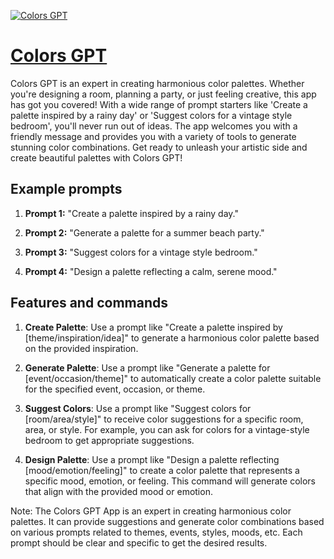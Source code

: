[![Colors GPT](https://files.oaiusercontent.com/file-Ot5RKQJDClWJLolyukX7wydM?se=2123-10-19T20%3A30%3A21Z&sp=r&sv=2021-08-06&sr=b&rscc=max-age%3D31536000%2C%20immutable&rscd=attachment%3B%20filename%3D4b8e8102-6f77-460f-87b8-3e3167eebae4.png&sig=ssVWAaohyQHaeDBpXjMsR5NyS8l4vd8g7wl8VjUscMI%3D)](https://chat.openai.com/g/g-4A7fYsmeZ-colors-gpt)

# [Colors GPT](https://chat.openai.com/g/g-4A7fYsmeZ-colors-gpt)

Colors GPT is an expert in creating harmonious color palettes. Whether you're designing a room, planning a party, or just feeling creative, this app has got you covered! With a wide range of prompt starters like 'Create a palette inspired by a rainy day' or 'Suggest colors for a vintage style bedroom', you'll never run out of ideas. The app welcomes you with a friendly message and provides you with a variety of tools to generate stunning color combinations. Get ready to unleash your artistic side and create beautiful palettes with Colors GPT!

## Example prompts

1. **Prompt 1:** "Create a palette inspired by a rainy day."

2. **Prompt 2:** "Generate a palette for a summer beach party."

3. **Prompt 3:** "Suggest colors for a vintage style bedroom."

4. **Prompt 4:** "Design a palette reflecting a calm, serene mood."

## Features and commands

1. **Create Palette**: Use a prompt like "Create a palette inspired by [theme/inspiration/idea]" to generate a harmonious color palette based on the provided inspiration.

2. **Generate Palette**: Use a prompt like "Generate a palette for [event/occasion/theme]" to automatically create a color palette suitable for the specified event, occasion, or theme.

3. **Suggest Colors**: Use a prompt like "Suggest colors for [room/area/style]" to receive color suggestions for a specific room, area, or style. For example, you can ask for colors for a vintage-style bedroom to get appropriate suggestions.

4. **Design Palette**: Use a prompt like "Design a palette reflecting [mood/emotion/feeling]" to create a color palette that represents a specific mood, emotion, or feeling. This command will generate colors that align with the provided mood or emotion.

Note: The Colors GPT App is an expert in creating harmonious color palettes. It can provide suggestions and generate color combinations based on various prompts related to themes, events, styles, moods, etc. Each prompt should be clear and specific to get the desired results.